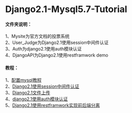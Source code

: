 # Django2.1-Mysql5.7-Tutorial

#### 文件夹说明：
1、Mysite为官方文档的投票系统   
2、User_Judge为Django2.1使用session中间件认证    
3、Auth为django2.1使用auth模块认证    
4、DjangoAPI为Django2.1使用restframwork demo

#### 教程：
1、[配置mysql教程](https://kit4y.github.io/2019/01/27/Django2-1%E9%85%8D%E7%BD%AEmysql/#more)  
2、[Django2.1使用session中间件认证](https://kit4y.github.io/2019/01/28/Django2-1%E4%BD%BF%E7%94%A8Cookie%E8%AE%A4%E8%AF%81/#more)    
3、[Django2.1文件上传](https://kit4y.github.io/2019/02/01/Django2-1%E6%96%87%E4%BB%B6%E4%B8%8A%E4%BC%A0/#more)    
4、[django2.1使用auth模块认证](https://kit4y.github.io/2019/02/03/Django2-1%E4%BD%BF%E7%94%A8auth%E6%A8%A1%E5%9D%97%E7%99%BB%E9%99%86%E6%B3%A8%E5%86%8C%E8%AE%A4%E8%AF%81/#more)  
5、[Django2.1使用restframwork实现前后端分离](https://kit4y.github.io/2019/02/07/Django2-1%E4%BD%BF%E7%94%A8restframwork%E5%AE%9E%E7%8E%B0%E5%89%8D%E5%90%8E%E7%AB%AF%E5%88%86%E7%A6%BB/)